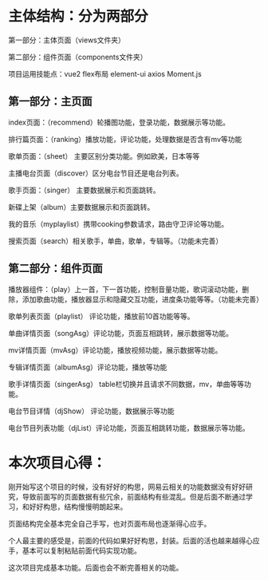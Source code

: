 # 主体结构：分为两部分

第一部分：主体页面（views文件夹）

第二部分：组件页面（components文件夹）

项目运用技能点：vue2 flex布局 element-ui axios Moment.js

## 第一部分：主页面

index页面：（recommend）轮播图功能，登录功能，数据展示等功能。

排行篇页面：（ranking）播放功能，评论功能，处理数据是否含有mv等功能

歌单页面：（sheet） 主要区别分类功能。例如欧美，日本等等

主播电台页面（discover）区分电台节目还是电台列表。

歌手页面：（singer） 主要数据展示和页面跳转。

新碟上架（album）主要数据展示和页面跳转。

我的音乐（myplaylist）携带cooking参数请求，路由守卫评论等功能。

搜索页面（search）相关歌手，单曲，歌单，专辑等。（功能未完善）

## 第二部分：组件页面

播放器组件：（play）上一首，下一首功能，控制音量功能，歌词滚动功能，删除，添加歌曲功能，播放器显示和隐藏交互功能，进度条功能等等。（功能未完善）

歌单列表页面（playlist） 评论功能，播放前10首功能等等。

单曲详情页面（songAsg）评论功能，页面互相跳转，展示数据等功能。

mv详情页面（mvAsg）评论功能，播放视频功能，展示数据等功能。

专辑详情页面（albumAsg）评论功能，播放等功能

歌手详情页面（singerAsg） table栏切换并且请求不同数据，mv，单曲等等功能。

电台节目详情（djShow） 评论功能，数据展示等功能

电台节目列表功能（djList）评论功能，页面互相跳转功能，数据展示等功能。

# 本次项目心得：

刚开始写这个项目的时候，没有好好的构思，网易云相关的功能数据没有好好研究，导致前面写的页面数据有些冗余，前面结构有些混乱。但是后面不断通过学习，和好好构思，结构慢慢明朗起来。

页面结构完全基本完全自己手写，也对页面布局也逐渐得心应手。

个人最主要的感受是，前面的代码如果好好构思，封装。后面的活也越来越得心应手，基本可以复制粘贴前面代码实现功能。

这次项目完成基本功能。后面也会不断完善相关的功能。









